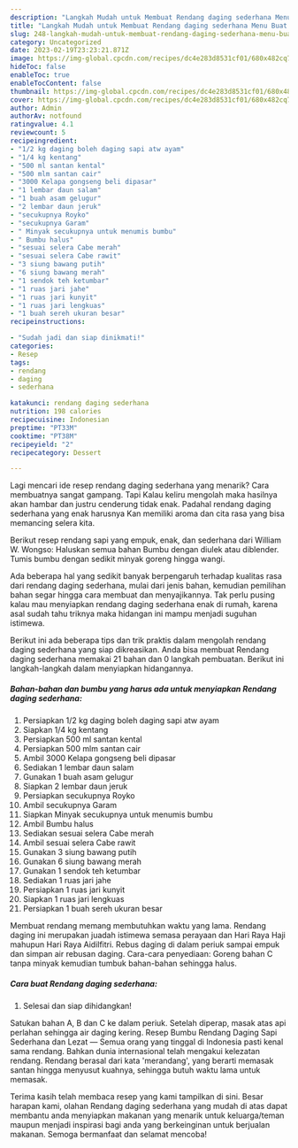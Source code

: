 ```yaml
---
description: "Langkah Mudah untuk Membuat Rendang daging sederhana Menu Buat lebaran"
title: "Langkah Mudah untuk Membuat Rendang daging sederhana Menu Buat lebaran"
slug: 248-langkah-mudah-untuk-membuat-rendang-daging-sederhana-menu-buat-lebaran
category: Uncategorized
date: 2023-02-19T23:23:21.871Z
image: https://img-global.cpcdn.com/recipes/dc4e283d8531cf01/680x482cq70/rendang-daging-sederhana-foto-resep-utama.jpg
hideToc: false
enableToc: true
enableTocContent: false
thumbnail: https://img-global.cpcdn.com/recipes/dc4e283d8531cf01/680x482cq70/rendang-daging-sederhana-foto-resep-utama.jpg
cover: https://img-global.cpcdn.com/recipes/dc4e283d8531cf01/680x482cq70/rendang-daging-sederhana-foto-resep-utama.jpg
author: Admin
authorAv: notfound
ratingvalue: 4.1
reviewcount: 5
recipeingredient:
- "1/2 kg daging boleh daging sapi atw ayam"
- "1/4 kg kentang"
- "500 ml santan kental"
- "500 mlm santan cair"
- "3000 Kelapa gongseng beli dipasar"
- "1 lembar daun salam"
- "1 buah asam gelugur"
- "2 lembar daun jeruk"
- "secukupnya Royko"
- "secukupnya Garam"
- " Minyak secukupnya untuk menumis bumbu"
- " Bumbu halus"
- "sesuai selera Cabe merah"
- "sesuai selera Cabe rawit"
- "3 siung bawang putih"
- "6 siung bawang merah"
- "1 sendok teh ketumbar"
- "1 ruas jari jahe"
- "1 ruas jari kunyit"
- "1 ruas jari lengkuas"
- "1 buah sereh ukuran besar"
recipeinstructions:

- "Sudah jadi dan siap dinikmati!"
categories:
- Resep
tags:
- rendang
- daging
- sederhana

katakunci: rendang daging sederhana 
nutrition: 198 calories
recipecuisine: Indonesian
preptime: "PT33M"
cooktime: "PT38M"
recipeyield: "2"
recipecategory: Dessert

---
```



Lagi mencari ide resep rendang daging sederhana yang menarik? Cara membuatnya sangat gampang. Tapi Kalau keliru mengolah maka hasilnya akan hambar dan justru cenderung tidak enak. Padahal rendang daging sederhana yang enak harusnya Kan memiliki aroma dan cita rasa yang bisa memancing selera kita.


Berikut resep rendang sapi yang empuk, enak, dan sederhana dari William W. Wongso: Haluskan semua bahan Bumbu dengan diulek atau diblender. Tumis bumbu dengan sedikit minyak goreng hingga wangi.

Ada beberapa hal yang sedikit banyak berpengaruh terhadap kualitas rasa dari rendang daging sederhana, mulai dari jenis bahan, kemudian pemilihan bahan segar hingga cara membuat dan menyajikannya. Tak perlu pusing kalau mau menyiapkan rendang daging sederhana enak di rumah, karena asal sudah tahu triknya maka hidangan ini mampu menjadi suguhan istimewa.


Berikut ini ada beberapa tips dan trik praktis dalam mengolah rendang daging sederhana yang siap dikreasikan. Anda bisa membuat Rendang daging sederhana memakai 21 bahan dan 0 langkah pembuatan. Berikut ini langkah-langkah dalam menyiapkan hidangannya.

<!--inarticleads1-->

##### Bahan-bahan dan bumbu yang harus ada untuk menyiapkan Rendang daging sederhana:

1. Persiapkan 1/2 kg daging boleh daging sapi atw ayam
1. Siapkan 1/4 kg kentang
1. Persiapkan 500 ml santan kental
1. Persiapkan 500 mlm santan cair
1. Ambil 3000 Kelapa gongseng beli dipasar
1. Sediakan 1 lembar daun salam
1. Gunakan 1 buah asam gelugur
1. Siapkan 2 lembar daun jeruk
1. Persiapkan secukupnya Royko
1. Ambil secukupnya Garam
1. Siapkan  Minyak secukupnya untuk menumis bumbu
1. Ambil  Bumbu halus
1. Sediakan sesuai selera Cabe merah
1. Ambil sesuai selera Cabe rawit
1. Gunakan 3 siung bawang putih
1. Gunakan 6 siung bawang merah
1. Gunakan 1 sendok teh ketumbar
1. Sediakan 1 ruas jari jahe
1. Persiapkan 1 ruas jari kunyit
1. Siapkan 1 ruas jari lengkuas
1. Persiapkan 1 buah sereh ukuran besar


Membuat rendang memang membutuhkan waktu yang lama. Rendang daging ini merupakan juadah istimewa semasa perayaan dan Hari Raya Haji mahupun Hari Raya Aidilfitri. Rebus daging di dalam periuk sampai empuk dan simpan air rebusan daging. Cara-cara penyediaan: Goreng bahan C tanpa minyak kemudian tumbuk bahan-bahan sehingga halus. 

<!--inarticleads2-->

##### Cara buat Rendang daging sederhana:


1. Selesai dan siap dihidangkan!

Satukan bahan A, B dan C ke dalam periuk. Setelah diperap, masak atas api perlahan sehingga air daging kering. Resep Bumbu Rendang Daging Sapi Sederhana dan Lezat — Semua orang yang tinggal di Indonesia pasti kenal sama rendang. Bahkan dunia internasional telah mengakui kelezatan rendang. Rendang berasal dari kata &#39;merandang&#39;, yang berarti memasak santan hingga menyusut kuahnya, sehingga butuh waktu lama untuk memasak. 

Terima kasih telah membaca resep yang kami tampilkan di sini. Besar harapan kami, olahan Rendang daging sederhana yang mudah di atas dapat membantu anda menyiapkan makanan yang menarik untuk keluarga/teman maupun menjadi inspirasi bagi anda yang berkeinginan untuk berjualan makanan. Semoga bermanfaat dan selamat mencoba!
